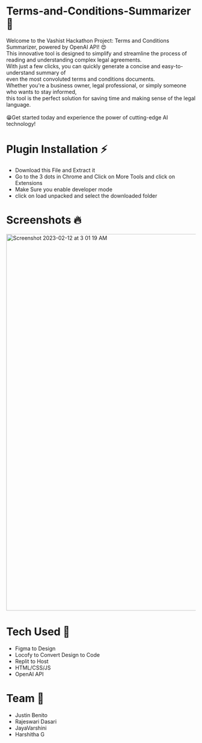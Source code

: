 # Terms-and-Conditions-Summarizer 🤯

Welcome to the Vashist Hackathon Project: Terms and Conditions Summarizer, powered by OpenAI API! 😍 <br>
This innovative tool is designed to simplify and streamline the process of reading and understanding complex legal agreements. <br>
With just a few clicks, you can quickly generate a concise and easy-to-understand summary of <br> even the most convoluted terms and conditions documents. <br>
Whether you're a business owner, legal professional, or simply someone who wants to stay informed, <br>
this tool is the perfect solution for saving time and making sense of the legal language. <br>
<br>
😁Get started today and experience the power of cutting-edge AI technology!

# Plugin Installation ⚡️

- Download this File and Extract it
- Go to the 3 dots in Chrome and Click on More Tools and click on Extensions
- Make Sure you enable developer mode
- click on load unpacked and select the downloaded folder

# Screenshots 🔥

<img width="1000" alt="Screenshot 2023-02-12 at 3 01 19 AM" src="https://user-images.githubusercontent.com/83128918/218291711-62bd74b5-c0ec-49ed-bd0b-98630b137245.png">

# Tech Used 🚀
- Figma to Design
- Locofy to Convert Design to Code
- Replit to Host
- HTML/CSS/JS
- OpenAI API

# Team 🌟
- Justin Benito 
- Rajeswari Dasari
- JayaVarshini
- Harshitha G
